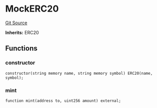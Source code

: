 # MockERC20
[Git Source](https://github.com/PermissionlessGames/degen-casino/blob/5e5a2fd648cc31d0f49c18697b982073c1c5183f/src/dev/mock/MockERC20.sol)

**Inherits:**
ERC20


## Functions
### constructor


```solidity
constructor(string memory name, string memory symbol) ERC20(name, symbol);
```

### mint


```solidity
function mint(address to, uint256 amount) external;
```

